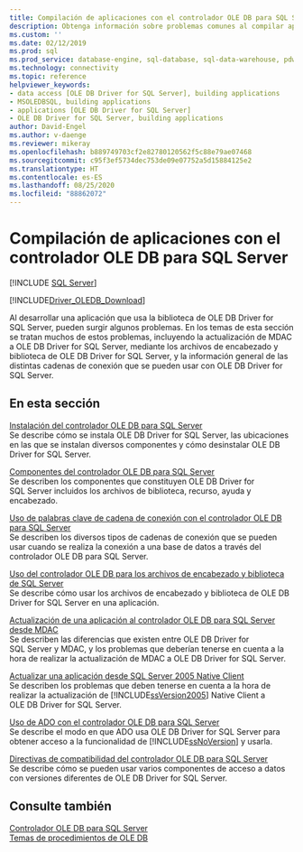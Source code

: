 ```yaml
---
title: Compilación de aplicaciones con el controlador OLE DB para SQL Server
description: Obtenga información sobre problemas comunes al compilar aplicaciones con OLE DB Driver for SQL Server y qué esperar al actualizar desde un controlador OLE DB anterior.
ms.custom: ''
ms.date: 02/12/2019
ms.prod: sql
ms.prod_service: database-engine, sql-database, sql-data-warehouse, pdw
ms.technology: connectivity
ms.topic: reference
helpviewer_keywords:
- data access [OLE DB Driver for SQL Server], building applications
- MSOLEDBSQL, building applications
- applications [OLE DB Driver for SQL Server]
- OLE DB Driver for SQL Server, building applications
author: David-Engel
ms.author: v-daenge
ms.reviewer: mikeray
ms.openlocfilehash: b889749703cf2e82780120562f5c88e79ae07468
ms.sourcegitcommit: c95f3ef5734dec753de09e07752a5d15884125e2
ms.translationtype: HT
ms.contentlocale: es-ES
ms.lasthandoff: 08/25/2020
ms.locfileid: "88862072"
---
```

# <a name="building-applications-with-ole-db-driver-for-sql-server"></a>Compilación de aplicaciones con el controlador OLE DB para SQL Server
[!INCLUDE [SQL Server](../../../includes/applies-to-version/sql-asdb-asdbmi-asa-pdw.md)]

[!INCLUDE[Driver_OLEDB_Download](../../../includes/driver_oledb_download.md)]

  Al desarrollar una aplicación que usa la biblioteca de OLE DB Driver for SQL Server, pueden surgir algunos problemas. En los temas de esta sección se tratan muchos de estos problemas, incluyendo la actualización de MDAC a OLE DB Driver for SQL Server, mediante los archivos de encabezado y biblioteca de OLE DB Driver for SQL Server, y la información general de las distintas cadenas de conexión que se pueden usar con OLE DB Driver for SQL Server.  

## <a name="in-this-section"></a>En esta sección  
 [Instalación del controlador OLE DB para SQL Server](../../oledb/applications/installing-oledb-driver-for-sql-server.md)  
 Se describe cómo se instala OLE DB Driver for SQL Server, las ubicaciones en las que se instalan diversos componentes y cómo desinstalar OLE DB Driver for SQL Server.  

 [Componentes del controlador OLE DB para SQL Server](../../oledb/applications/components-of-oledb-driver-for-sql-server.md)  
 Se describen los componentes que constituyen OLE DB Driver for SQL Server incluidos los archivos de biblioteca, recurso, ayuda y encabezado.  

 [Uso de palabras clave de cadena de conexión con el controlador OLE DB para SQL Server](../../oledb/applications/using-connection-string-keywords-with-oledb-driver-for-sql-server.md)  
 Se describen los diversos tipos de cadenas de conexión que se pueden usar cuando se realiza la conexión a una base de datos a través del controlador OLE DB para SQL Server.  

 [Uso del controlador OLE DB para los archivos de encabezado y biblioteca de SQL Server](../../oledb/applications/using-the-oledb-driver-for-sql-server-header-and-library-files.md)  
 Se describe cómo usar los archivos de encabezado y biblioteca de OLE DB Driver for SQL Server en una aplicación.  

 [Actualización de una aplicación al controlador OLE DB para SQL Server desde MDAC](../../oledb/applications/updating-an-application-to-oledb-driver-for-sql-server-from-mdac.md)  
 Se describen las diferencias que existen entre OLE DB Driver for SQL Server y MDAC, y los problemas que deberían tenerse en cuenta a la hora de realizar la actualización de MDAC a OLE DB Driver for SQL Server.  

 [Actualizar una aplicación desde SQL Server 2005 Native Client](../../oledb/applications/updating-an-application-from-sql-server-2005-native-client.md)  
 Se describen los problemas que deben tenerse en cuenta a la hora de realizar la actualización de [!INCLUDE[ssVersion2005](../../../includes/ssversion2005-md.md)] Native Client a OLE DB Driver for SQL Server.  

 [Uso de ADO con el controlador OLE DB para SQL Server](../../oledb/applications/using-ado-with-oledb-driver-for-sql-server.md)  
 Se describe el modo en que ADO usa OLE DB Driver for SQL Server para obtener acceso a la funcionalidad de [!INCLUDE[ssNoVersion](../../../includes/ssnoversion-md.md)] y usarla.  

 [Directivas de compatibilidad del controlador OLE DB para SQL Server](../../oledb/applications/support-policies-for-oledb-driver-for-sql-server.md)  
 Se describe cómo se pueden usar varios componentes de acceso a datos con versiones diferentes de OLE DB Driver for SQL Server.  

## <a name="see-also"></a>Consulte también  
 [Controlador OLE DB para SQL Server](../../oledb/oledb-driver-for-sql-server.md)     
 [Temas de procedimientos de OLE DB](../../oledb/ole-db-how-to/ole-db-how-to-topics.md)  
